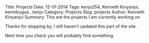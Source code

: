 Title: Projects
Date: 12-01-2014
Tags: kenju254, Kenneth Kinyanjui, kenmbugua , kenju 
Category: Projects
Slug: projects
Author: Kenneth Kinyanjui
Summary: This are the projects I am currently working on


Thanks for stopping by, I still haven't updated this part of the site.

Next time you check you will probably find something.